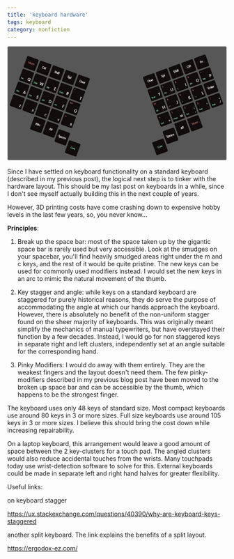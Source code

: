 ```yaml
---
title: 'keyboard hardware'
tags: keyboard
category: nonfiction
---
```


![ergo keyboard layout](/assets/img/keyb-tinkering/48key.jpg)

Since I have settled on keyboard functionality on a standard keyboard (described in my previous post), the logical next step is to tinker with the hardware layout. This should be my last post on keyboards in a while, since I don't see myself actually building this in the next couple of years.

However, 3D printing costs have come crashing down to expensive hobby levels in the last few years, so, you never know...

**Principles**:

1. Break up the space bar: most of the space taken up by the gigantic space bar is rarely used but very accessible. Look at the smudges on your spacebar, you'll find heavily smudged areas right under the m and c keys, and the rest of it would be quite pristine. The new keys can be used for commonly used modifiers instead. I would set the new keys in an arc to mimic the natural movement of the thumb.

2. Key stagger and angle: while keys on a standard keyboard are staggered for purely historical reasons, they do serve the purpose of accommodating the angle at which our hands approach the keyboard. However, there is absolutely no benefit of the non-uniform stagger found on the sheer majority of keyboards. This was originally meant simplify the mechanics of manual typewriters, but have overstayed their function by a few decades. Instead, I would go for non staggered keys in separate right and left clusters, independently set at an angle suitable for the corresponding hand.

3. Pinky Modifiers: I would do away with them entirely. They are the weakest fingers and the layout doesn't need them. The few pinky-modifiers described in my previous blog post have been moved to the broken up space bar and can be accessible by the thumb, which happens to be the strongest finger.

The keyboard uses only 48 keys of standard size. Most compact keyboards use around 80 keys in 3 or more sizes. Full size keyboards use around 105 keys in 3 or more sizes. I believe this should bring the cost down while increasing repairability.

On a laptop keyboard, this arrangement would leave a good amount of space between the 2 key-clusters for a touch pad. The angled clusters would also reduce accidental touches from the wrists. Many touchpads today use wrist-detection software to solve for this. External keyboards could be made in separate left and right hand halves for greater flexibility.

Useful links:

on keyboard stagger

https://ux.stackexchange.com/questions/40390/why-are-keyboard-keys-staggered

another split keyboard. The link explains the benefits of a split layout.

https://ergodox-ez.com/